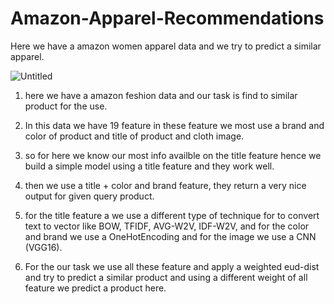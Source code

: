 # Amazon-Apparel-Recommendations
Here we have a amazon women apparel data and we try to predict a similar apparel.

![Untitled](https://user-images.githubusercontent.com/67622526/147365117-2596aa44-1bbb-42bf-89fd-1f4497d4b4c6.png)

1. here we have a amazon feshion data and our task is find to similar product for the use.

2. In this data we have 19 feature in these feature we most use a brand and color of product
and title of product and cloth image.

3. so for here we know our most info availble on the title feature hence we build a simple
model using a title feature and they work well.

4. then we use a title + color and brand feature, they return a very nice output for given query
product.

5. for the title feature a we use a different type of technique for to convert text to vector like
BOW, TFIDF, AVG-W2V, IDF-W2V, and for the color and brand we use a OneHotEncoding
and for the image we use a CNN (VGG16).

6. For the our task we use all these feature and apply a weighted eud-dist and try to predict a
similar product and using a different weight of all feature we predict a product here.
